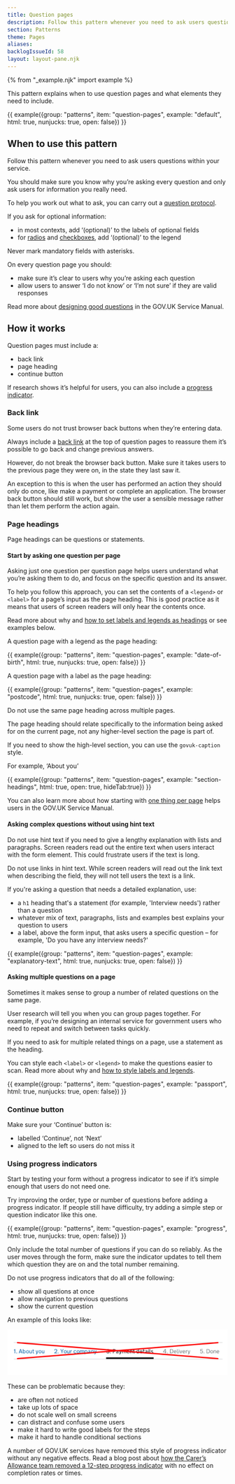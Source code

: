 ```yaml
---
title: Question pages
description: Follow this pattern whenever you need to ask users questions within your service
section: Patterns
theme: Pages
aliases:
backlogIssueId: 58
layout: layout-pane.njk
---
```


{% from "_example.njk" import example %}

This pattern explains when to use question pages and what elements they need to include.

{{ example({group: "patterns", item: "question-pages", example: "default", html: true, nunjucks: true, open: false}) }}

## When to use this pattern

Follow this pattern whenever you need to ask users questions within your service.

You should make sure you know why you’re asking every question and only ask users for information you really need.

To help you work out what to ask, you can carry out a [question protocol](https://www.uxmatters.com/mt/archives/2010/06/the-question-protocol-how-to-make-sure-every-form-field-is-necessary.php).

If you ask for optional information:

- in most contexts, add ‘(optional)’ to the labels of optional fields
- for [radios](/components/radios/) and [checkboxes](/components/checkboxes/), add ‘(optional)’ to the legend

Never mark mandatory fields with asterisks.

On every question page you should:

- make sure it’s clear to users why you’re asking each question
- allow users to answer ‘I do not know’ or ‘I’m not sure’ if they are valid responses

Read more about [designing good questions](https://www.gov.uk/service-manual/design/designing-good-questions) in the GOV.UK Service Manual.

## How it works

Question pages must include a:

- back link
- page heading
- continue button

If research shows it’s helpful for users, you can also include a [progress indicator](#using-progress-indicators).

### Back link

Some users do not trust browser back buttons when they’re entering data.

Always include a [back link](/components/back-link/) at the top of question pages to reassure them it’s possible to go back and change previous answers.

However, do not break the browser back button. Make sure it takes users to the previous page they were on, in the state they last saw it.

An exception to this is when the user has performed an action they should only do once, like make a payment or complete an application. The browser back button should still work, but show the user a sensible message rather than let them perform the action again.

### Page headings

Page headings can be questions or statements.

#### Start by asking one question per page

Asking just one question per question page helps users understand what you’re asking them to do, and focus on the specific question and its answer.

To help you follow this approach, you can set the contents of a `<legend>` or `<label>` for a page’s input as the page heading. This is good practice as it means that users of screen readers will only hear the contents once.

Read more about why and [how to set labels and legends as headings](/get-started/labels-legends-headings/) or see examples below.

A question page with a legend as the page heading:

{{ example({group: "patterns", item: "question-pages", example: "date-of-birth", html: true, nunjucks: true, open: false}) }}

A question page with a label as the page heading:

{{ example({group: "patterns", item: "question-pages", example: "postcode", html: true, nunjucks: true, open: false}) }}

Do not use the same page heading across multiple pages.

The page heading should relate specifically to the information being asked for on the current page, not any higher-level section the page is part of.

If you need to show the high-level section, you can use the `govuk-caption` style.

For example, ‘About you’

{{ example({group: "patterns", item: "question-pages", example: "section-headings", html: true, open: true, hideTab:true}) }}

You can also learn more about how starting with [one thing per page](https://www.gov.uk/service-manual/design/form-structure#start-with-one-thing-per-page) helps users in the GOV.UK Service Manual.

#### Asking complex questions without using hint text

Do not use hint text if you need to give a lengthy explanation with lists and paragraphs. Screen readers read out the entire text when users interact with the form element. This could frustrate users if the text is long.

Do not use links in hint text. While screen readers will read out the link text when describing the field, they will not tell users the text is a link.

If you're asking a question that needs a detailed explanation, use:

- a `h1` heading that's a statement (for example, 'Interview needs') rather than a question
- whatever mix of text, paragraphs, lists and examples best explains your question to users
- a label, above the form input, that asks users a specific question – for example, 'Do you have any interview needs?'

{{ example({group: "patterns", item: "question-pages", example: "explanatory-text", html: true, nunjucks: true, open: false}) }}

#### Asking multiple questions on a page

Sometimes it makes sense to group a number of related questions on the same page.

User research will tell you when you can group pages together. For example, if you’re designing an internal service for government users who need to repeat and switch between tasks quickly.

If you need to ask for multiple related things on a page, use a statement as the heading.

You can style each `<label>` or `<legend>` to make the questions easier to scan. Read more about why and [how to style labels and legends](/get-started/labels-legends-headings/#styling-options-for-labels-and-legends).

{{ example({group: "patterns", item: "question-pages", example: "passport", html: true, nunjucks: true, open: false}) }}

### Continue button

Make sure your ‘Continue’ button is:

- labelled ‘Continue’, not ‘Next’
- aligned to the left so users do not miss it

### Using progress indicators

Start by testing your form without a progress indicator to see if it’s simple enough that users do not need one.

Try improving the order, type or number of questions before adding a progress indicator. If people still have difficulty, try adding a simple step or question indicator like this one.

{{ example({group: "patterns", item: "question-pages", example: "progress", html: true, nunjucks: true, open: false}) }}

Only include the total number of questions if you can do so reliably. As the user moves through the form, make sure the indicator updates to tell them which question they are on and the total number remaining.

Do not use progress indicators that do all of the following:

- show all questions at once
- allow navigation to previous questions
- show the current question

An example of this looks like:

![Screenshot of a progress indicator that shows five questions.](progress_indicators_horizontal.png)

These can be problematic because they:

- are often not noticed
- take up lots of space
- do not scale well on small screens
- can distract and confuse some users
- make it hard to write good labels for the steps
- make it hard to handle conditional sections

A number of GOV.UK services have removed this style of progress indicator without any negative effects. Read a blog post about [how the Carer’s Allowance team removed a 12-step progress indicator](https://designnotes.blog.gov.uk/2014/07/07/do-less-problems-as-shared-spaces/) with no effect on completion rates or times.
